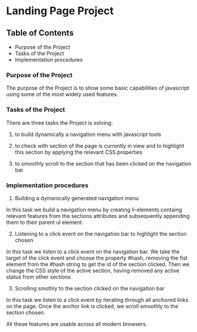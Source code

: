 # Landing Page Project

## Table of Contents

* Purpose of the Project
* Tasks of the Project
* Implementation procedures

### Purpose of the Project 

The purpose of the Project is to show some basic capabilities of javascript using some of the most widely used features.

### Tasks of the Project

There are three tasks the Project is solving:

1) to build dynamically a navigation menu with javascript tools

2) to check with section of the page is currently in view and to highlight this section 
by applying the relevant CSS properties

3) to smoothly scroll to the section that has been clicked on the navigation bar

### Implementation procedures

1) Building a dymanically generated navigation menu

In this task we build a navigation menu by creating li-elements containg relevant features from the sections attributes and 
subsequently appending them to their parent ul element.

2) Listening to a click event on the navigation bar to highlight the section chosen

In this task we listen to a click event on the navigation bar. We take the target of the click event and choose the property #hash, removing the fist element from the #hash string to get the id of the section clicked.
Then we change the CSS style of the active section, having removed any active status from other sections

3) Scrolling smothly to the section clicked on the navigation bar

In this task we listen to a click event by iterating through all anchored links on the page.
Once the anchor link is clicked, we scroll smoothly to the section chosen.

All these features are usable across all modern browsers.
